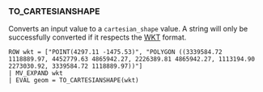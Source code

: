 <!--
This is generated by ESQL’s AbstractFunctionTestCase. Do no edit it. See ../README.md for how to regenerate it.
-->

### TO_CARTESIANSHAPE
Converts an input value to a `cartesian_shape` value.
A string will only be successfully converted if it respects the
[WKT](https://en.wikipedia.org/wiki/Well-known_text_representation_of_geometry) format.

```esql
ROW wkt = ["POINT(4297.11 -1475.53)", "POLYGON ((3339584.72 1118889.97, 4452779.63 4865942.27, 2226389.81 4865942.27, 1113194.90 2273030.92, 3339584.72 1118889.97))"]
| MV_EXPAND wkt
| EVAL geom = TO_CARTESIANSHAPE(wkt)
```
